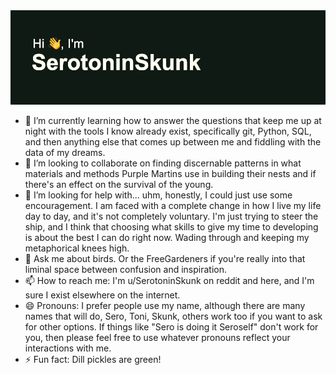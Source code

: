 <img src = "https://github.com/serotoninskunk/serotoninskunk/blob/main/header.png" alt="banner that says SerotoninSkunk - official silly person, KSC">

- 🌱 I’m currently learning how to answer the questions that keep me up at night with the tools I know already exist, specifically   git, Python, SQL, and then anything else that comes up between me and fiddling with the data of my dreams. 
- 👯 I’m looking to collaborate on finding discernable patterns in what materials and methods Purple Martins use in building their nests and if there's an effect on the survival of the young. 
- 🤔 I’m looking for help with... uhm, honestly, I could just use some encouragement. I am faced with a complete change in how I live my life day to day, and it's not completely voluntary. I'm just trying to steer the ship, and I think that choosing what skills to give my time to developing is about the best I can do right now. Wading through and keeping my metaphorical knees high.
- 💬 Ask me about birds. Or the FreeGardeners if you're really into that liminal space between confusion and inspiration.  
- 📫 How to reach me: I'm u/SerotoninSkunk on reddit and here, and I'm sure I exist elsewhere on the internet. 
- 😄 Pronouns: I prefer people use my name, although there are many names that will do, Sero, Toni, Skunk, others work too if you want to ask for other options. If things like "Sero is doing it Seroself" don't work for you, then please feel free to use whatever pronouns reflect your interactions with me. 
- ⚡ Fun fact: Dill pickles are green! 
